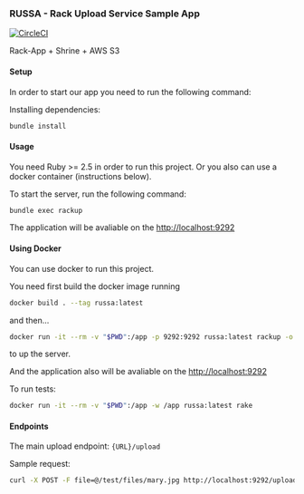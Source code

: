 ### RUSSA - Rack Upload Service Sample App

[![CircleCI](https://circleci.com/gh/clauda/russa.svg?style=svg)](https://circleci.com/gh/clauda/russa)


Rack-App + Shrine + AWS S3

#### Setup

In order to start our app you need to run the following command: 

Installing dependencies:

```sh
bundle install
``` 

#### Usage

You need Ruby >= 2.5 in order to run this project. Or you also can use a docker container (instructions below).

To start the server, run the following command: 

```sh
bundle exec rackup
``` 

The application will be avaliable on the [http://localhost:9292](http://localhost:9292)

#### Using Docker

You can use docker to run this project.

You need first build the docker image running 

```sh
docker build . --tag russa:latest
```

and then...

```sh 
docker run -it --rm -v "$PWD":/app -p 9292:9292 russa:latest rackup -o 0.0.0.0
``` 

to up the server.

And the application also will be avaliable on the [http://localhost:9292](http://localhost:9292)

To run tests: 

```sh
docker run -it --rm -v "$PWD":/app -w /app russa:latest rake
```

#### Endpoints

The main upload endpoint: `{URL}/upload`

Sample request:

```sh
curl -X POST -F file=@/test/files/mary.jpg http://localhost:9292/upload
```